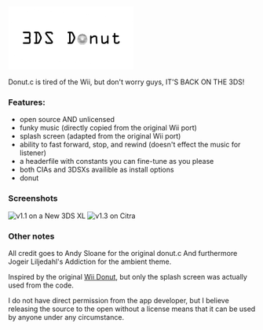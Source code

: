 ![3DS Donut](https://github.com/Buggem/3ds-donut/blob/main/meta/banner.png?raw=true)

Donut.c is tired of the Wii, but don't worry guys, IT'S BACK ON THE 3DS!

### Features:
  - open source AND unlicensed
  - funky music (directly copied from the original Wii port)
  - splash screen (adapted from the original Wii port)
  - ability to fast forward, stop, and rewind (doesn't effect the music for listener)
  - a headerfile with constants you can fine-tune as you please
  - both CIAs and 3DSXs availible as install options
  - donut

### Screenshots

![v1.1 on a New 3DS XL](https://github.com/user-attachments/assets/2d5a578b-5f2e-4387-8964-193357b4d354)
![v1.3 on Citra](https://github.com/user-attachments/assets/4b5a94cc-5981-4ee9-a6a2-77af63f9561f)


### Other notes

All credit goes to Andy Sloane for the original donut.c
And furthermore Jogeir Liljedahl's Addiction for the ambient theme.

Inspired by the original [Wii Donut](https://github.com/GabubuAvailable/Wii-Donut), but only the splash screen was actually used from the code.

I do not have direct permission from the app developer, but I believe releasing the source to the open without a license means that it can be used by anyone under any circumstance.

